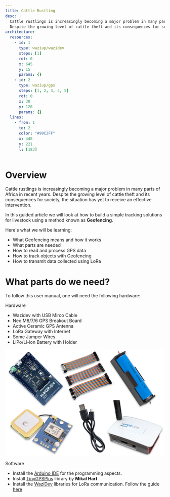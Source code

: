 ```yaml
---
title: Cattle Rustling
desc: |
  Cattle rustlings is increasingly becoming a major problem in many parts of Africa in recent years.
  Despite the growing level of cattle theft and its consequences for society, the situation has yet to receive an effective intervention.
architecture:
  resources:
    - id: 1
      type: waziup/wazidev
      steps: [1]
      rot: 0
      x: 645
      y: 15
      params: {}
    - id: 2
      type: waziup/gps
      steps: [1, 2, 3, 4, 5]
      rot: 0
      x: 30
      y: 120
      params: {}
  lines:
    - from: 1
      to: 2
      color: "#99C2FF"
      x: 448
      y: 221
      l: [183]
---
```


Overview
========
Cattle rustlings is increasingly becoming a major problem in many parts of Africa in recent years. Despite the growing level of cattle theft and its consequences for society, the situation has yet to receive an effective intervention.

In this guided article we will look at how to build a simple tracking solutions for livestock using a method known as **Geofencing**.

Here's what we will be learning:
- What Geofencing means and how it works
- What parts are needed
- How to read and process GPS data
- How to track objects with Geofencing
- How to transmit data collected using LoRa


What parts do we need?
=====================

To follow this user manual, one will need the following hardware:

Hardware
  - Wazidev with USB Mirco Cable
  - Neo M8/7/6 GPS Breakout Board
  - Active Ceramic GPS Antenna
  - LoRa Gateway with Internet
  - Some Jumper Wires
  - LiPo/Li-ion Battery with Holder
  
![Parts One](./media/parts_one.png)

Software
  - Install the [Arduino IDE](https://www.arduino.cc/en/Main/Software) for the programming aspects.
  - Install [TinyGPSPlus](https://github.com/mikalhart/TinyGPSPlus) library by **Mikal Hart**
  - Install the [WaziDev](https://github.com/Waziup/WaziDev/archive/master.zip) libraries for LoRa communication. Follow the guide [here](https://waziup.io/documentation/wazidev/user-manual/#install-the-wazidev-sketchbook)

